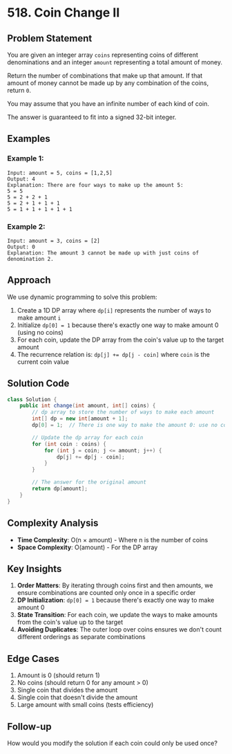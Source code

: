 # 518. Coin Change II

## Problem Statement
You are given an integer array `coins` representing coins of different denominations and an integer `amount` representing a total amount of money.

Return the number of combinations that make up that amount. If that amount of money cannot be made up by any combination of the coins, return `0`.

You may assume that you have an infinite number of each kind of coin.

The answer is guaranteed to fit into a signed 32-bit integer.

## Examples

### Example 1:
```
Input: amount = 5, coins = [1,2,5]
Output: 4
Explanation: There are four ways to make up the amount 5:
5 = 5
5 = 2 + 2 + 1
5 = 2 + 1 + 1 + 1
5 = 1 + 1 + 1 + 1 + 1
```

### Example 2:
```
Input: amount = 3, coins = [2]
Output: 0
Explanation: The amount 3 cannot be made up with just coins of denomination 2.
```

## Approach
We use dynamic programming to solve this problem:
1. Create a 1D DP array where `dp[i]` represents the number of ways to make amount `i`
2. Initialize `dp[0] = 1` because there's exactly one way to make amount 0 (using no coins)
3. For each coin, update the DP array from the coin's value up to the target amount
4. The recurrence relation is: `dp[j] += dp[j - coin]` where `coin` is the current coin value

## Solution Code
```java
class Solution {
    public int change(int amount, int[] coins) {
        // dp array to store the number of ways to make each amount
        int[] dp = new int[amount + 1];
        dp[0] = 1;  // There is one way to make the amount 0: use no coins

        // Update the dp array for each coin
        for (int coin : coins) {
            for (int j = coin; j <= amount; j++) {
                dp[j] += dp[j - coin];
            }
        }

        // The answer for the original amount
        return dp[amount];
    }
}
```

## Complexity Analysis
- **Time Complexity**: O(n × amount) - Where n is the number of coins
- **Space Complexity**: O(amount) - For the DP array

## Key Insights
1. **Order Matters**: By iterating through coins first and then amounts, we ensure combinations are counted only once in a specific order
2. **DP Initialization**: `dp[0] = 1` because there's exactly one way to make amount 0
3. **State Transition**: For each coin, we update the ways to make amounts from the coin's value up to the target
4. **Avoiding Duplicates**: The outer loop over coins ensures we don't count different orderings as separate combinations

## Edge Cases
1. Amount is 0 (should return 1)
2. No coins (should return 0 for any amount > 0)
3. Single coin that divides the amount
4. Single coin that doesn't divide the amount
5. Large amount with small coins (tests efficiency)

## Follow-up
How would you modify the solution if each coin could only be used once?